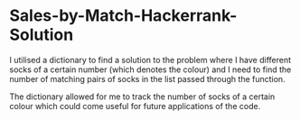 # Sales-by-Match-Hackerrank-Solution

I utilised a dictionary to find a solution to the problem where I have different socks of a certain number (which denotes the colour) and I need to find the number of matching pairs of socks in the list passed through the function. 

The dictionary allowed for me to track the number of socks of a certain colour which could come useful for future applications of the code.
